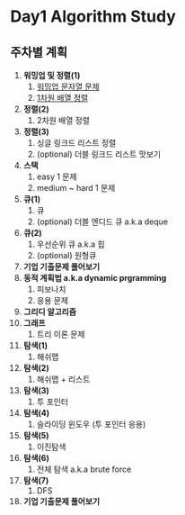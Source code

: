 # Day1 Algorithm Study

## 주차별 계획

1. **워밍업 및 정렬(1)**
    1. [워밍업 문자열 문제](https://leetcode.com/problems/longest-palindrome/)
    2. [1차원 배열 정렬](https://leetcode.com/problems/sort-an-array/) 
2. **정렬(2)**
    1. 2차원 배열 정렬
3. **정렬(3)**
    1. 싱글 링크드 리스트 정렬
    2. (optional) 더블 링크드 리스트 맛보기
4. **스택**
    1. easy 1 문제
    2. medium ~ hard 1 문제
5. **큐(1)**
    1. 큐
    2. (optional) 더블 엔디드 큐 a.k.a deque
6. **큐(2)**
    1. 우선순위 큐 a.k.a 힙
    2. (optional) 원형큐
7. **기업 기출문제 풀어보기**
8. **동적 계획법 a.k.a dynamic prgramming**
    1. 피보나치
    2. 응용 문제
9. **그리디 알고리즘**
10. **그래프**
    1. 트리 이론 문제
11. **탐색(1)**
    1. 해쉬맵
12. **탐색(2)**
    1. 해쉬맵 + 리스트
13. **탐색(3)**
    1. 투 포인터
14. **탐색(4)**
    1. 슬라이딩 윈도우 (투 포인터 응용)
15. **탐색(5)**
    1. 이진탐색
16. **탐색(6)**
    1. 전체 탐색 a.k.a brute force
17. **탐색(7)**
    1. DFS
18. **기업 기출문제 풀어보기**
